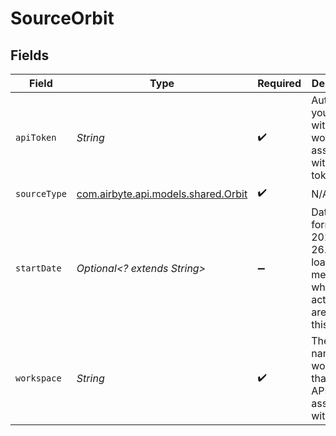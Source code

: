 # SourceOrbit


## Fields

| Field                                                                                       | Type                                                                                        | Required                                                                                    | Description                                                                                 |
| ------------------------------------------------------------------------------------------- | ------------------------------------------------------------------------------------------- | ------------------------------------------------------------------------------------------- | ------------------------------------------------------------------------------------------- |
| `apiToken`                                                                                  | *String*                                                                                    | :heavy_check_mark:                                                                          | Authorizes you to work with Orbit workspaces associated with the token.                     |
| `sourceType`                                                                                | [com.airbyte.api.models.shared.Orbit](../../models/shared/Orbit.md)                         | :heavy_check_mark:                                                                          | N/A                                                                                         |
| `startDate`                                                                                 | *Optional<? extends String>*                                                                | :heavy_minus_sign:                                                                          | Date in the format 2022-06-26. Only load members whose last activities are after this date. |
| `workspace`                                                                                 | *String*                                                                                    | :heavy_check_mark:                                                                          | The unique name of the workspace that your API token is associated with.                    |